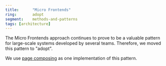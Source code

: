 ```yaml
---
title:      "Micro Frontends"
ring:       adopt
segment:    methods-and-patterns
tags: [architecture]
---
```


The Micro Frontends approach continues to prove to be a valuable pattern for large-scale systems developed by several teams.
Therefore, we moved this pattern to "adopt".

We use [page composing](/methods-and-patterns/page-composing/) as one implementation of this pattern.
